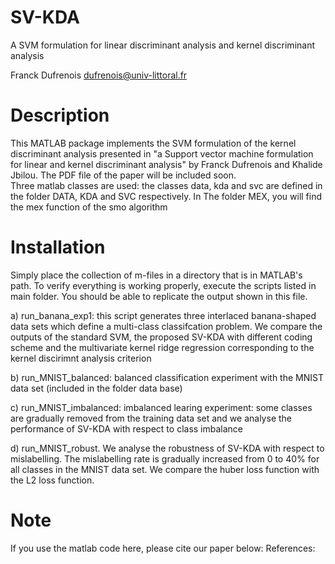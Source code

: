 # SV-KDA
A SVM formulation for linear discriminant analysis and kernel discriminant analysis

Franck Dufrenois
dufrenois@univ-littoral.fr

Description
===========

This MATLAB package implements the SVM formulation of the kernel discriminant analysis presented in "a Support vector machine formulation for linear and kernel discriminant analysis" by Franck Dufrenois and Khalide Jbilou.  The PDF file of the paper will be included soon.  
Three matlab classes are used: the classes data, kda and svc are defined in the folder DATA, KDA and SVC respectively.
In The folder MEX, you will find the mex function of the smo algorithm  

Installation
============

Simply place the collection of m-files in a directory that is in MATLAB's path.  To verify everything is working properly, execute the scripts listed in main folder.  You should be able to replicate the output shown in this file.

a) run_banana_exp1: this script generates three interlaced banana-shaped data sets which define a multi-class classifcation problem. We compare the outputs of the standard SVM, the proposed SV-KDA with different coding scheme and the multivariate kernel ridge regression corresponding to the kernel discirimnt analysis criterion

b) run_MNIST_balanced: balanced classification experiment with the MNIST data set (included in the folder data base)

c) run_MNIST_imbalanced: imbalanced learing experiment: some classes are gradually removed from the training data set and we analyse the performance of SV-KDA with respect to class imbalance 

d) run_MNIST_robust. We analyse the robustness of SV-KDA with respect to mislabelling. The mislabelling rate is gradually increased from 0 to 40% for all classes in the MNIST data set.  We compare the huber loss function with the L2 loss function. 

Note
============
If you use the matlab code here, please cite our paper below:
References:
